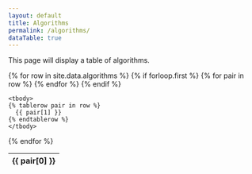 ```yaml
---
layout: default
title: Algorithms
permalink: /algorithms/
dataTable: true
---
```


This page will display a table of algorithms.

<table class="display">
  {% for row in site.data.algorithms %}
    {% if forloop.first %}
    <thead>
    <tr>
      {% for pair in row %}
        <th>{{ pair[0] }}</th>
      {% endfor %}
    </tr>
    </thead>
    {% endif %}
    
    <tbody>
    {% tablerow pair in row %}
      {{ pair[1] }}
    {% endtablerow %}
    </tbody>
  {% endfor %}
</table>


<script>
$('table.display').DataTable({
    paging: false,
    scrollY: true,
    scrollX: true
})
</script>